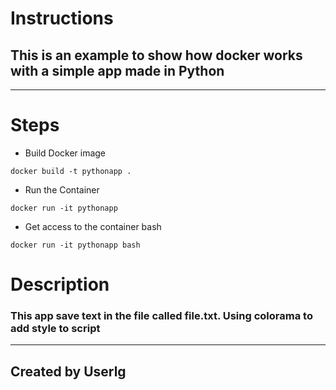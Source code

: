 # Instructions

## This is an example to show how docker works with a simple app made in Python
--------
# Steps

+ Build Docker image

```
docker build -t pythonapp .
```

+ Run the Container

```
docker run -it pythonapp
```

+ Get access to the container bash

```
docker run -it pythonapp bash
```

# Description

### This app save text in the file called file.txt. Using colorama to add style to script

--------------------------------

## Created by Userlg